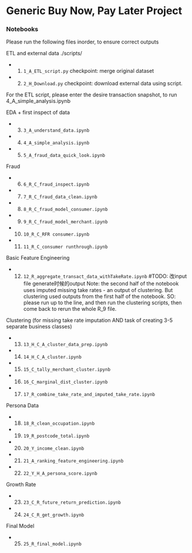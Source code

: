 # Generic Buy Now, Pay Later Project

### **Notebooks**

Please run the following files inorder, to ensure correct outputs

ETL and external data
./scripts/
- 1.  `1_A_ETL_script.py`            checkpoint: merge original dataset
- 2.  `2_H_Download.py`              checkpoint: download external data using script. 

For the ETL script, please enter the desire transaction snapshot, to run 4_A_simple_analysis.ipynb

EDA + first inspect of data
- 3.  `3_A_understand_data.ipynb`
- 4.  `4_A_simple_analysis.ipynb`
- 5.  `5_A_fraud_data_quick_look.ipynb`

Fraud
- 6.  `6_R_C_fraud_inspect.ipynb`
- 7.  `7_R_C_fraud_data_clean.ipynb`
- 8.  `8_R_C_fraud_model_consumer.ipynb`
- 9.  `9_R_C_fraud_model_merchant.ipynb`
- 10. `10_R_C_RFR consumer.ipynb`
- 11. `11_R_C_consumer runthrough.ipynb`


Basic Feature Engineering
- 12. `12_R_aggregate_transact_data_withTakeRate.ipynb`  #TODO: 改input file generate时候的output
    Note: the second half of the notebook uses imputed missing take rates - an output of clustering. But clustering used outputs from the first half of the notebook. SO: please run up to the line, and then run the clustering scripts, then come back to rerun the whole R_9 file.


Clustering (for missing take rate imputation AND task of creating 3-5 separate business classes)
- 13. `13_H_C_A_cluster_data_prep.ipynb`
- 14. `14_H_C_A_cluster.ipynb`
- 15. `15_C_tally_merchant_cluster.ipynb`
- 16. `16_C_marginal_dist_cluster.ipynb`
- 17. `17_R_combine_take_rate_and_imputed_take_rate.ipynb`


Persona Data
- 18. `18_R_clean_occupation.ipynb`
- 19. `19_R_postcode_total.ipynb`
- 20. `20_Y_income_clean.ipynb`
- 21. `21_A_ranking_feature_engineering.ipynb`
- 22. `22_Y_H_A_persona_score.ipynb`


Growth Rate
- 23. `23_C_R_future_return_prediction.ipynb`
- 24. `24_C_R_get_growth.ipynb`


Final Model
- 25. `25_R_final_model.ipynb`
